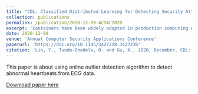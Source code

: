 ```yaml
---
title: "CDL: Classified Distributed Learning for Detecting Security Attacks in Containerized Applications"
collection: publications
permalink: /publication/2020-12-09-ACSAC2020
excerpt: 'Containers have been widely adopted in production computing environments for its efficiency and low isolation overhead. However, recent studies have shown that containerized applications are prone to various security attacks. Moreover, containerized applications are often highly dynamic and short-lived, which further exacerbates the problem. In this paper, we present CDL, a classified distributed learning framework to achieve efficient security attack detection for containerized applications. CDL integrates online application classification and anomaly detection to overcome the challenge of lacking sufficient training data for dynamic short-lived containers while considering diversified normal behaviors in different applications. We have implemented a prototype of CDL and evaluated it over 33 real world vulnerability attacks in 24 commonly used server applications. Our experimental results show that CDL can reduce the false positive rate from over 12% to 0.24% compared to the traditional anomaly detection scheme without aggregating training data. Compared to the distributed learning method without application classification, CDL can improve the detection rate from catching 20 out of 33 attacks to 31 out of 33 attacks before those attacks compromise the server systems. CDL is light-weight, which can complete application classification and anomaly detection within a few milliseconds.'
date: 2020-12-09
venue: 'Annual Computer Security Applications Conference'
paperurl: 'https://doi.org/10.1145/3427228.3427236'
citation: 'Lin, Y., Tunde-Onadele, O. and Gu, X., 2020, December. CDL: Classified Distributed Learning for Detecting Security Attacks in Containerized Applications. In Annual Computer Security Applications Conference (pp. 179-188)'
---
```

This paper is about using online outlier detection algorithm to detect abnormal heartbeats from ECG data.

[Download paper here](http://dance.csc.ncsu.edu/papers/ACSAC20.pdf)

